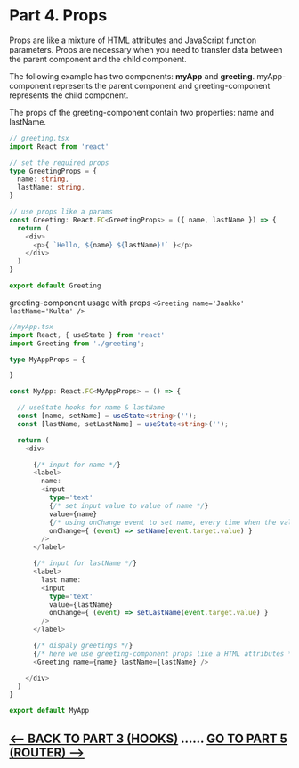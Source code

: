 <h1>Part 4. Props</h1>

Props are like a mixture of HTML attributes and JavaScript function parameters. Props are necessary when you need to transfer data between the parent component and the child component.

The following example has two components: **myApp** and **greeting**. myApp-component represents the parent component and greeting-component represents the child component.

The props of the greeting-component contain two properties: name and lastName.

```typescript
// greeting.tsx
import React from 'react'

// set the required props
type GreetingProps = {
  name: string,
  lastName: string,
}

// use props like a params
const Greeting: React.FC<GreetingProps> = ({ name, lastName }) => {
  return (
    <div>
      <p>{ `Hello, ${name} ${lastName}!` }</p>
    </div>
  )
}

export default Greeting

```

greeting-component usage with props ``<Greeting name='Jaakko' lastName='Kulta' />``

```typescript
//myApp.tsx
import React, { useState } from 'react'
import Greeting from './greeting';

type MyAppProps = {

}

const MyApp: React.FC<MyAppProps> = () => {

  // useState hooks for name & lastName
  const [name, setName] = useState<string>('');
  const [lastName, setLastName] = useState<string>('');

  return (
    <div>

      {/* input for name */}
      <label>
        name:
        <input
          type='text'
          {/* set input value to value of name */}
          value={name}
          {/* using onChange event to set name, every time when the value of input has changed */}
          onChange={ (event) => setName(event.target.value) }
        />
      </label>

      {/* input for lastName */}
      <label>
        last name:
        <input
          type='text'
          value={lastName}
          onChange={ (event) => setLastName(event.target.value) }
        />
      </label>

      {/* dispaly greetings */}
      {/* here we use greeting-component props like a HTML attributes */}
      <Greeting name={name} lastName={lastName} />

    </div>
  )
}

export default MyApp

```

## [<-- BACK TO PART 3 (HOOKS)](usestate) ...... [GO TO PART 5 (ROUTER) -->](router)

